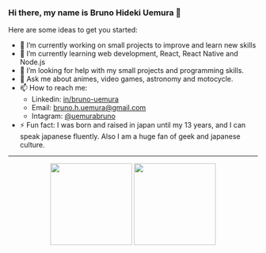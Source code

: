 ### Hi there, my name is Bruno Hideki Uemura 👋

Here are some ideas to get you started:

- 🔭 I’m currently working on small projects to improve and learn new skills
- 🌱 I’m currently learning web development, React, React Native and Node.js
- 🤔 I’m looking for help with my small projects and programming skills.
- 💬 Ask me about animes, video games, astronomy and motocycle.
- 📫 How to reach me: 
  - Linkedin: [in/bruno-uemura](https://www.linkedin.com/in/bruno-hideki-uemura-918589139/)
  - Email: [bruno.h.uemura@gmail.com](mailto:bruno.h.uemura@gmail.com)
  - Intagram: [@uemurabruno](https://www.instagram.com/uemurabruno/)
- ⚡ Fun fact: I was born and raised in japan until my 13 years, and I can speak japanese fluently. Also I am a huge fan of geek and japanese culture.

---
<p align="center">
  <p align="center">
    <img height=165 align="center" src="https://github-readme-stats.vercel.app/api?username=BrunoUemura&show_icons=true&count_private=true"/>
    <img height=165 align="center" src="https://github-readme-stats.vercel.app/api/top-langs/?username=BrunoUemura&layout=compact"/> 
</p>
